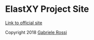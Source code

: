 # ElastXY Project Site

[Link to official site](http://elastxy.io)

Copyright 2018 [Gabriele Rossi](http://elastxy.io/aboutme)
